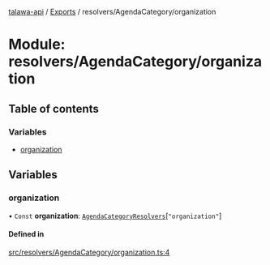 [talawa-api](../README.md) / [Exports](../modules.md) / resolvers/AgendaCategory/organization

# Module: resolvers/AgendaCategory/organization

## Table of contents

### Variables

- [organization](resolvers_AgendaCategory_organization.md#organization)

## Variables

### organization

• `Const` **organization**: [`AgendaCategoryResolvers`](types_generatedGraphQLTypes.md#agendacategoryresolvers)[``"organization"``]

#### Defined in

[src/resolvers/AgendaCategory/organization.ts:4](https://github.com/adi790uu/talawa-api/blob/b1ec05b/src/resolvers/AgendaCategory/organization.ts#L4)
